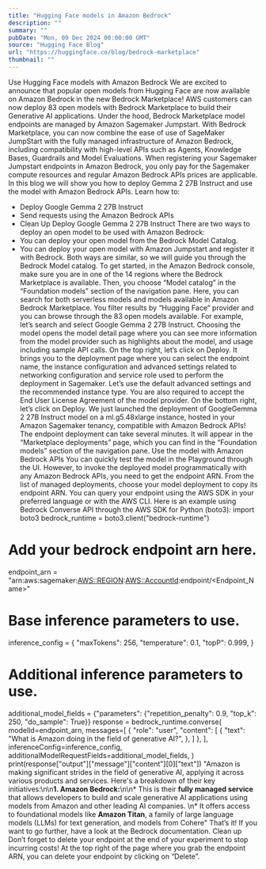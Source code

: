 ```yaml
---
title: "Hugging Face models in Amazon Bedrock"
description: ""
summary: ""
pubDate: "Mon, 09 Dec 2024 00:00:00 GMT"
source: "Hugging Face Blog"
url: "https://huggingface.co/blog/bedrock-marketplace"
thumbnail: ""
---
```


Use Hugging Face models with Amazon Bedrock
We are excited to announce that popular open models from Hugging Face are now available on Amazon Bedrock in the new Bedrock Marketplace! AWS customers can now deploy 83 open models with Bedrock Marketplace to build their Generative AI applications.
Under the hood, Bedrock Marketplace model endpoints are managed by Amazon Sagemaker Jumpstart. With Bedrock Marketplace, you can now combine the ease of use of SageMaker JumpStart with the fully managed infrastructure of Amazon Bedrock, including compatibility with high-level APIs such as Agents, Knowledge Bases, Guardrails and Model Evaluations.
When registering your Sagemaker Jumpstart endpoints in Amazon Bedrock, you only pay for the Sagemaker compute resources and regular Amazon Bedrock APIs prices are applicable.
In this blog we will show you how to deploy Gemma 2 27B Instruct and use the model with Amazon Bedrock APIs. Learn how to:
- Deploy Google Gemma 2 27B Instruct
- Send requests using the Amazon Bedrock APIs
- Clean Up
Deploy Google Gemma 2 27B Instruct
There are two ways to deploy an open model to be used with Amazon Bedrock:
- You can deploy your open model from the Bedrock Model Catalog.
- You can deploy your open model with Amazon Jumpstart and register it with Bedrock.
Both ways are similar, so we will guide you through the Bedrock Model catalog.
To get started, in the Amazon Bedrock console, make sure you are in one of the 14 regions where the Bedrock Marketplace is available. Then, you choose “Model catalog” in the “Foundation models” section of the navigation pane. Here, you can search for both serverless models and models available in Amazon Bedrock Marketplace. You filter results by “Hugging Face” provider and you can browse through the 83 open models available.
For example, let’s search and select Google Gemma 2 27B Instruct.
Choosing the model opens the model detail page where you can see more information from the model provider such as highlights about the model, and usage including sample API calls.
On the top right, let’s click on Deploy.
It brings you to the deployment page where you can select the endpoint name, the instance configuration and advanced settings related to networking configuration and service role used to perform the deployment in Sagemaker. Let’s use the default advanced settings and the recommended instance type.
You are also required to accept the End User License Agreement of the model provider.
On the bottom right, let’s click on Deploy.
We just launched the deployment of GoogleGemma 2 27B Instruct model on a ml.g5.48xlarge instance, hosted in your Amazon Sagemaker tenancy, compatible with Amazon Bedrock APIs!
The endpoint deployment can take several minutes. It will appear in the “Marketplace deployments” page, which you can find in the “Foundation models” section of the navigation pane.
Use the model with Amazon Bedrock APIs
You can quickly test the model in the Playground through the UI. However, to invoke the deployed model programmatically with any Amazon Bedrock APIs, you need to get the endpoint ARN.
From the list of managed deployments, choose your model deployment to copy its endpoint ARN.
You can query your endpoint using the AWS SDK in your preferred language or with the AWS CLI.
Here is an example using Bedrock Converse API through the AWS SDK for Python (boto3):
import boto3
bedrock_runtime = boto3.client("bedrock-runtime")
# Add your bedrock endpoint arn here.
endpoint_arn = "arn:aws:sagemaker:<AWS::REGION>:<AWS::AccountId>:endpoint/<Endpoint_Name>"
# Base inference parameters to use.
inference_config = {
"maxTokens": 256,
"temperature": 0.1,
"topP": 0.999,
}
# Additional inference parameters to use.
additional_model_fields = {"parameters": {"repetition_penalty": 0.9, "top_k": 250, "do_sample": True}}
response = bedrock_runtime.converse(
modelId=endpoint_arn,
messages=[
{
"role": "user",
"content": [
{
"text": "What is Amazon doing in the field of generative AI?",
},
]
},
],
inferenceConfig=inference_config,
additionalModelRequestFields=additional_model_fields,
)
print(response["output"]["message"]["content"][0]["text"])
"Amazon is making significant strides in the field of generative AI, applying it across various products and services. Here's a breakdown of their key initiatives:\n\n**1. Amazon Bedrock:**\n\n* This is their **fully managed service** that allows developers to build and scale generative AI applications using models from Amazon and other leading AI companies. \n* It offers access to foundational models like **Amazon Titan**, a family of large language models (LLMs) for text generation, and models from Cohere"
That’s it! If you want to go further, have a look at the Bedrock documentation.
Clean up
Don’t forget to delete your endpoint at the end of your experiment to stop incurring costs! At the top right of the page where you grab the endpoint ARN, you can delete your endpoint by clicking on “Delete”.